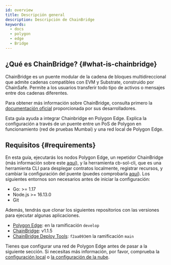 ```yaml
---
id: overview
title: Descripción general
description: Descripción de ChainBridge
keywords:
  - docs
  - polygon
  - edge
  - Bridge
---
```


## ¿Qué es ChainBridge? {#what-is-chainbridge}

ChainBridge es un puente modular de la cadena de bloques multidireccional que admite cadenas compatibles con EVM y Substrate, construido por ChainSafe. Permite a los usuarios transferir todo tipo de activos o mensajes entre dos cadenas diferentes.

Para obtener más información sobre ChainBridge, consulta primero la [documentación oficial](https://chainbridge.chainsafe.io/) proporcionada por sus desarrolladores.

Esta guía ayuda a integrar Chainbridge en Polygon Edge. Explica la configuración a través de un puente entre un PoS de Polygon en funcionamiento (red de pruebas Mumbai) y una red local de Polygon Edge.

## Requisitos {#requirements}

En esta guía, ejecutarás los nodos Polygon Edge, un repetidor ChainBridge (más información sobre este [aquí](/docs/edge/additional-features/chainbridge/definitions)), y la herramienta cb-sol-cli, que es una herramienta CLI para desplegar contratos localmente, registrar recursos, y cambiar la configuración del puente (puedes comprobarla [aquí](https://chainbridge.chainsafe.io/cli-options/#cli-options)). Los siguientes entornos son necesarios antes de iniciar la configuración:

* Go: >= 1.17
* Node.js >= 16.13.0
* Git


Además, tendrás que clonar los siguientes repositorios con las versiones para ejecutar algunas aplicaciones.

* [Polygon Edge](https://github.com/0xPolygon/polygon-edge): en la ramificación `develop`
* [ChainBridge](https://github.com/ChainSafe/ChainBridge): v1.1.5
* [ChainBridge Deploy Tools](https://github.com/ChainSafe/chainbridge-deploy): `f2aa093`en la ramificación `main`


Tienes que configurar una red de Polygon Edge antes de pasar a la siguiente sección. Si necesitas más información, por favor, comprueba la [configuración local](/docs/edge/get-started/set-up-ibft-locally) o [ la configuración de la nube](/docs/edge/get-started/set-up-ibft-on-the-cloud).